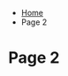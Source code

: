 <ul class="breadcrumb">
  <li><a href="index.html">Home</a></li>
  <li>Page 2</li>
</ul>


<h1> Page 2 </h1> 
